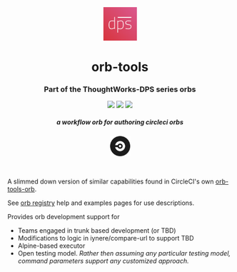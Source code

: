 <div align="center">
	<p>
		<img alt="CircleCI Logo" src="https://raw.githubusercontent.com/ThoughtWorks-DPS/orb-tools/master/dps.png?sanitize=true" width="75" />
	</p>
  <h1>orb-tools</h1>
  <h3>Part of the ThoughtWorks-DPS series orbs</h3>
  <a href="https://app.circleci.com/pipelines/github/feedyard/orb-tools"><img src="https://circleci.com/gh/feedyard/orb-tools.svg?style=shield"></a> <a href="https://circleci.com/orbs/registry/orb/feedyard/orb-tools"><img src="https://img.shields.io/badge/endpoint.svg?url=https://badges.circleci.io/orb/feedyard/orb-tools"></a> <a href="https://opensource.org/licenses/MIT"><img src="https://img.shields.io/badge/license-MIT-blue.svg"></a>
  <h5>a workflow orb for authoring circleci orbs</h5>
  <p>
		<img alt="CircleCI Logo" src="https://raw.githubusercontent.com/ThoughtWorks-DPS/orb-tools/master/circleci.svg?sanitize=true" width="45" />
	</p>

</div>
<br />

A slimmed down version of similar capabilities found in CircleCI's own [orb-tools-orb](https://github.com/CircleCI-Public/orb-tools-orb).  

See [orb registry](https://circleci.com/orbs/registry/orb/twdps/orb-tools) help and examples pages for use descriptions.

Provides orb development support for  

* Teams engaged in trunk based development (or TBD)
* Modifications to logic in iynere/compare-url to support TBD
* Alpine-based executor
* Open testing model. _Rather then assuming any particular testing model, command parameters support any customized approach._
